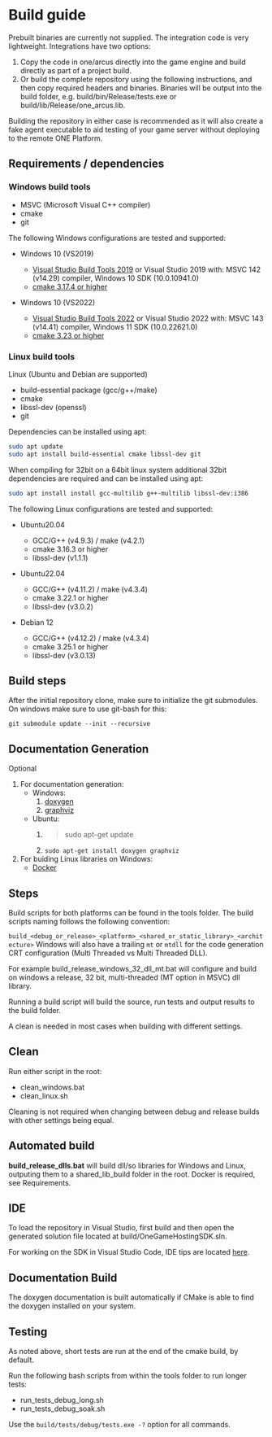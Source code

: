 # Build guide

Prebuilt binaries are currently not supplied. The integration code is very lightweight. Integrations have two options:

1. Copy the code in one/arcus directly into the game engine and build directly as part of a project build.
2. Or build the complete repository using the following instructions, and then copy required headers and binaries.
   Binaries will be output into the build folder, e.g. build/bin/Release/tests.exe or build/lib/Release/one_arcus.lib.

Building the repository in either case is recommended as it will also create a fake agent executable to aid testing of your game server without deploying to the remote ONE Platform.

## Requirements / dependencies

### Windows build tools

- MSVC (Microsoft Visual C++ compiler)
- cmake
- git

The following Windows configurations are tested and supported:

- Windows 10 (VS2019)
  - [Visual Studio Build Tools 2019](https://aka.ms/vs/16/release/vs_buildtools.exe) or Visual Studio 2019
    with: MSVC 142 (v14.29) compiler,  Windows 10 SDK (10.0.10941.0)
  - [cmake 3.17.4 or higher](https://cmake.org/download/)

- Windows 10 (VS2022)
  - [Visual Studio Build Tools 2022](https://aka.ms/vs/17/release/vs_buildtools.exe) or Visual Studio 2022
    with: MSVC 143 (v14.41) compiler,  Windows 11 SDK (10.0.22621.0)
  - [cmake 3.23 or higher](https://cmake.org/download/)

### Linux build tools

Linux (Ubuntu and Debian are supported)

- build-essential package (gcc/g++/make)
- cmake
- libssl-dev (openssl)
- git

Dependencies can be installed using apt:

```sh
sudo apt update
sudo apt install build-essential cmake libssl-dev git
```

When compiling for 32bit on a 64bit linux system additional 32bit dependencies are required and can be installed using apt:

```sh
sudo apt install install gcc-multilib g++-multilib libssl-dev:i386
```

The following Linux configurations are tested and supported:

- Ubuntu20.04
  - GCC/G++ (v4.9.3) / make (v4.2.1)
  - cmake 3.16.3 or higher
  - libssl-dev (v1.1.1)

- Ubuntu22.04
  - GCC/G++ (v4.11.2) / make (v4.3.4)
  - cmake 3.22.1 or higher
  - libssl-dev (v3.0.2)

- Debian 12
  - GCC/G++ (v4.12.2) / make (v4.3.4)
  - cmake 3.25.1 or higher
  - libssl-dev (v3.0.13)

## Build steps

After the initial repository clone, make sure to initialize the git submodules. On windows make sure to use git-bash for this:

```git-bash
git submodule update --init --recursive
```

## Documentation Generation

Optional
1. For documentation generation:
    - Windows:
        1. [doxygen](https://www.doxygen.nl/manual/install.html#install_bin_windows)
        2. [graphviz](https://graphviz.org/download/)
    - Ubuntu:
        1. > sudo apt-get update
        2. `sudo apt-get install doxygen graphviz`
2. For buiding Linux libraries on Windows:
    - [Docker](https://www.docker.com/products/docker-desktop)

## Steps

Build scripts for both platforms can be found in the tools folder. The build scripts naming follows the following convention:

`build_<debug_or_release>_<platform>_<shared_or_static_library>_<architecture>`
Windows will also have a trailing `mt` or `mtdll` for the code generation CRT configuration (Multi Threaded vs Multi Threaded DLL).

For example build_release_windows_32_dll_mt.bat will configure and build on windows a release, 32 bit, multi-threaded (MT option in MSVC) dll library.

Running a build script will build the source, run tests and output results to the build folder.

A clean is needed in most cases when building with different settings.

## Clean

Run either script in the root:

- clean_windows.bat
- clean_linux.sh

Cleaning is not required when changing between debug and release builds with other settings being equal.

## Automated build

__build_release_dlls.bat__ will build dll/so libraries for Windows and Linux, outputing them to a shared_lib_build folder in the root. Docker is required, see Requirements.

## IDE

To load the repository in Visual Studio, first build and then open the generated solution file located at build/OneGameHostingSDK.sln.

For working on the SDK in Visual Studio Code, IDE tips are located [here](vscode.md).

## Documentation Build

The doxygen documentation is built automatically if CMake is able to find the doxygen installed on your system.

## Testing

As noted above, short tests are run at the end of the cmake build, by default.

Run the following bash scripts from within the tools folder to run longer tests:
- run_tests_debug_long.sh
- run_tests_debug_soak.sh

Use the `build/tests/debug/tests.exe -?` option for all commands.
